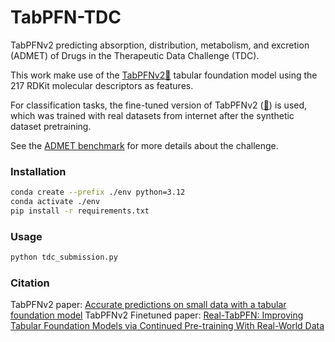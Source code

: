 # TabPFN-TDC
TabPFNv2 predicting absorption, distribution, metabolism, and excretion (ADMET) of Drugs in the Therapeutic Data Challenge (TDC).  

This work make use of the [TabPFNv2📝](https://www.nature.com/articles/s41586-024-08328-6) tabular foundation model using the 217 RDKit molecular descriptors as features.

For classification tasks, the fine-tuned version of TabPFNv2 ([📝](https://arxiv.org/abs/2507.03971)) is used, which was trained with real datasets from internet after the synthetic dataset pretraining.

See the [ADMET benchmark](https://tdcommons.ai/benchmark/admet_group/overview/) for more details about the challenge.



### Installation
```bash
conda create --prefix ./env python=3.12
conda activate ./env
pip install -r requirements.txt
```

### Usage
```bash
python tdc_submission.py
```

### Citation
TabPFNv2 paper: [Accurate predictions on small data with a tabular foundation model](https://www.nature.com/articles/s41586-024-08328-6)
TabPFNv2 Finetuned paper: [Real-TabPFN: Improving Tabular Foundation Models via Continued Pre-training With Real-World Data](https://arxiv.org/abs/2507.03971)